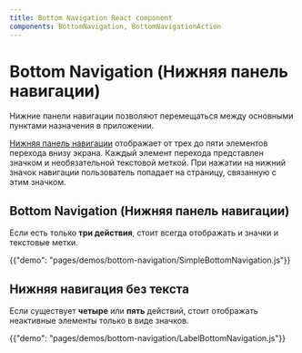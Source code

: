 ```yaml
---
title: Bottom Navigation React component
components: BottomNavigation, BottomNavigationAction
---
```

# Bottom Navigation (Нижняя панель навигации)

<p class="description">Нижние панели навигации позволяют перемещаться между основными пунктами назначения в приложении.</p>

[Нижняя панель навигации](https://material.io/design/components/bottom-navigation.html) отображает от трех до пяти элементов перехода внизу экрана. Каждый элемент перехода представлен значком и необязательной текстовой меткой. При нажатии на нижний значок навигации пользователь попадает на страницу, связанную с этим значком.

## Bottom Navigation (Нижняя панель навигации)

Если есть только **три действия**, стоит всегда отображать и значки и текстовые метки.

{{"demo": "pages/demos/bottom-navigation/SimpleBottomNavigation.js"}}

## Нижняя навигация без текста

Если существует **четыре** или **пять** действий, стоит отображать неактивные элементы только в виде значков.

{{"demo": "pages/demos/bottom-navigation/LabelBottomNavigation.js"}}